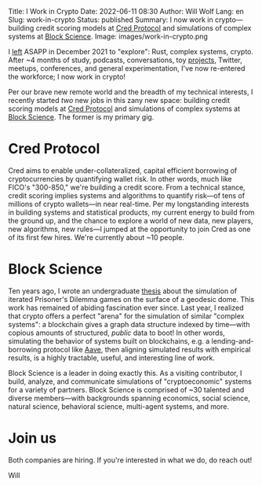 Title: I Work in Crypto
Date: 2022-06-11 08:30
Author: Will Wolf
Lang: en
Slug: work-in-crypto
Status: published
Summary: I now work in crypto—building credit scoring models at [Cred Protocol](https://www.credprotocol.com/) and simulations of complex systems at [Block Science](https://block.science/).
Image: images/work-in-crypto.png

I [left]({filename}/life/leaving-asapp.md) ASAPP in December 2021 to "explore": Rust, complex systems, crypto. After ~4 months of study, podcasts, conversations, toy [projects]({filename}/crypto/crypto-projects.md), Twitter, meetups, conferences, and general experimentation, I've now re-entered the workforce; I now work in crypto!

Per our brave new remote world and the breadth of my technical interests, I recently started *two* new jobs in this zany new space: building credit scoring models at [Cred Protocol](https://www.credprotocol.com/) and simulations of complex systems at [Block Science](https://block.science/). The former is my primary gig.

# Cred Protocol

Cred aims to enable under-collateralized, capital efficient borrowing of cryptocurrencies by quantifying wallet risk. In other words, much like FICO's "300-850," we're building a credit score. From a technical stance, credit scoring implies systems and algorithms to quantify risk—of tens of millions of crypto wallets—in near real-time. Per my longstanding interests in building systems and statistical products, my current energy to build from the ground up, and the chance to explore a world of new data, new players, new algorithms, new rules—I jumped at the opportunity to join Cred as one of its first few hires. We're currently about ~10 people.

# Block Science

Ten years ago, I wrote an undergraduate [thesis](https://honors.libraries.psu.edu/catalog/1947) about the simulation of iterated Prisoner's Dilemma games on the surface of a geodesic dome. This work has remained of abiding fascination ever since. Last year, I realized that crypto offers a perfect "arena" for the simulation of similar "complex systems": a blockchain gives a graph data structure indexed by time—with copious amounts of structured, *public* data to boot! In other words, simulating the behavior of systems built on blockchains, e.g. a lending-and-borrowing protocol like [Aave](https://aave.com/), then aligning simulated results with empirical results, is a highly tractable, useful, and interesting line of work.

Block Science is a leader in doing exactly this. As a visiting contributor, I build, analyze, and communicate simulations of "cryptoeconomic" systems for a variety of partners. Block Science is comprised of ~30 talented and diverse members—with backgrounds spanning economics, social science, natural science, behavioral science, multi-agent systems, and more.

# Join us

Both companies are hiring. If you're interested in what we do, do reach out!

Will

[^1]: Thumbnail image credit goes [here](https://jingculturecommerce.com/museum-cryptocurrency-donations/).